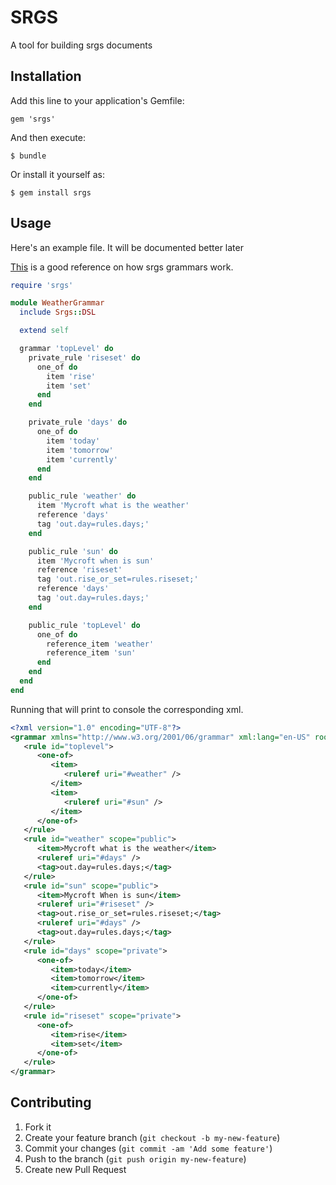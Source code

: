 # SRGS

A tool for building srgs documents

## Installation

Add this line to your application's Gemfile:

    gem 'srgs'

And then execute:

    $ bundle

Or install it yourself as:

    $ gem install srgs

## Usage

Here's an example file. It will be documented better later

[This](http://msdn.microsoft.com/en-us/library/hh361653.aspx) is a good
reference on how srgs grammars work.

```ruby
require 'srgs'

module WeatherGrammar
  include Srgs::DSL

  extend self

  grammar 'topLevel' do
    private_rule 'riseset' do
      one_of do
        item 'rise'
        item 'set'
      end
    end

    private_rule 'days' do
      one_of do
        item 'today'
        item 'tomorrow'
        item 'currently'
      end
    end

    public_rule 'weather' do
      item 'Mycroft what is the weather'
      reference 'days'
      tag 'out.day=rules.days;'
    end

    public_rule 'sun' do
      item 'Mycroft when is sun'
      reference 'riseset'
      tag 'out.rise_or_set=rules.riseset;'
      reference 'days'
      tag 'out.day=rules.days;'
    end

    public_rule 'topLevel' do
      one_of do
        reference_item 'weather'
        reference_item 'sun'
      end
    end
  end
end
```

Running that will print to console the corresponding xml.
```xml
<?xml version="1.0" encoding="UTF-8"?>
<grammar xmlns="http://www.w3.org/2001/06/grammar" xml:lang="en-US" root="toplevel" tag-format="semantics/1.0" version="1.0">
   <rule id="toplevel">
      <one-of>
         <item>
            <ruleref uri="#weather" />
         </item>
         <item>
            <ruleref uri="#sun" />
         </item>
      </one-of>
   </rule>
   <rule id="weather" scope="public">
      <item>Mycroft what is the weather</item>
      <ruleref uri="#days" />
      <tag>out.day=rules.days;</tag>
   </rule>
   <rule id="sun" scope="public">
      <item>Mycroft When is sun</item>
      <ruleref uri="#riseset" />
      <tag>out.rise_or_set=rules.riseset;</tag>
      <ruleref uri="#days" />
      <tag>out.day=rules.days;</tag>
   </rule>
   <rule id="days" scope="private">
      <one-of>
         <item>today</item>
         <item>tomorrow</item>
         <item>currently</item>
      </one-of>
   </rule>
   <rule id="riseset" scope="private">
      <one-of>
         <item>rise</item>
         <item>set</item>
      </one-of>
   </rule>
</grammar>
```

## Contributing

1. Fork it
2. Create your feature branch (`git checkout -b my-new-feature`)
3. Commit your changes (`git commit -am 'Add some feature'`)
4. Push to the branch (`git push origin my-new-feature`)
5. Create new Pull Request
